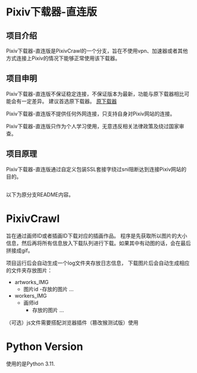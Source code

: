 # Pixiv下载器-直连版
## 项目介绍
Pixiv下载器-直连版是PixivCrawl的一个分支，旨在不使用vpn、加速器或者其他方式连接上Pixiv的情况下能够正常使用该下载器。

## 项目申明
Pixiv下载器-直连版不保证稳定连接，不保证版本为最新，功能与原下载器相比可能会有一定差异。
建议首选原下载器。
[原下载器](https://github.com/kanostars/PixivCrawl/tree/master)

Pixiv下载器-直连版不提供任何外网连接，只支持自身对Pixiv网站的连接。

Pixiv下载器-直连版只作为个人学习使用，无意违反相关法律政策及绕过国家审查。

## 项目原理
Pixiv下载器-直连版通过自定义包装SSL套接字绕过sni阻断达到连接Pixiv网站的目的。

## 
以下为原分支README内容。

# PixivCrawl
旨在通过画师ID或者插画ID下载对应的插画作品。
程序是先获取所以图片的大小信息，然后再将所有信息放入下载队列进行下载。如果其中有动图的话，会在最后拼接成gif。


项目运行后会自动生成一个log文件夹存放日志信息，
下载图片后会自动生成相应的文件夹存放图片：
  - artworks_IMG
    - 图片id
      -存放的图片
    ...
  - workers_IMG
    - 画师id
      - 存放的图片
    ...


（可选）js文件需要搭配浏览器插件（篡改猴测试版）使用

# Python Version
使用的是Python 3.11.
